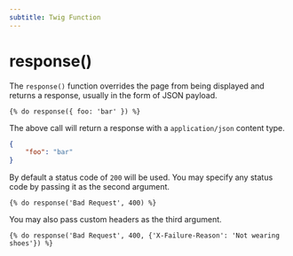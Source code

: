 ```yaml
---
subtitle: Twig Function
---
```

# response()

The `response()` function overrides the page from being displayed and returns a response, usually in the form of JSON payload.

```twig
{% do response({ foo: 'bar' }) %}
```

The above call will return a response with a `application/json` content type.

```json
{
    "foo": "bar"
}
```

By default a status code of `200` will be used. You may specify any status code by passing it as the second argument.

```twig
{% do response('Bad Request', 400) %}
```

You may also pass custom headers as the third argument.

```twig
{% do response('Bad Request', 400, {'X-Failure-Reason': 'Not wearing shoes'}) %}
```

<!--
## resource()

The `resource()` function converts a resource to a consistent response type and should be used when handling models or collections.

```twig
{% do response(resource(model)) %}
```

All data returned will be wrapped in the **data** attribute automatically or if placed there explicitly. Wrapping the response provides a consistent interface.

```json
{
    "data": {}
}
```

If a resource support pagination, the output will be specially crafted to include a **links** and **meta** attribute.

```json
{
    "data": {},
    "links": {
        "first": "...",
        "last": "...",
        "prev": "...",
        "next": "..."
    },
    "meta": {}
}
```

Resources are resolved using a resolver that developers can use to customize their output. It's possible to construct a response with multiple resource resolvers.

```twig
{% do response({
    user: resource(user),
    posts: resource(user.posts)
}) %}
```
-->
